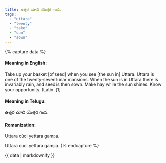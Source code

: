 ```yaml
---
title: ఉత్తర చూచి యెత్తర గంప.
tags:
  - "uttara"
  - "twenty"
  - "take"
  - "sun"
  - "sown"
---
```


{% capture data %}
#### Meaning in English:
Take up your basket [of seed] when you see [the sun in] Uttara.
Uttara is one of the twenty-seven lunar mansions. When the sun is in Uttara there is invariably rain, and seed is then sown.
Make hay while the sun shines.
Know your opportunity. (Latin.)[1]

#### Meaning in Telugu:
ఉత్తర చూచి యెత్తర గంప.

#### Romanization:
Uttara cūci yettara gampa.

Uttara cuci yettara gampa.
{% endcapture %}

{{ data | markdownify }}


